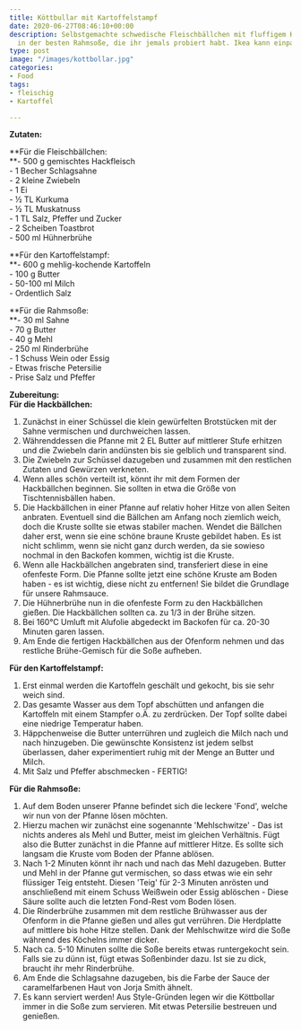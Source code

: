 ```yaml
---
title: Köttbullar mit Kartoffelstampf
date: 2020-06-27T08:46:10+00:00
description: Selbstgemachte schwedische Fleischbällchen mit fluffigem Kartoffelpürre
  in der besten Rahmsoße, die ihr jemals probiert habt. Ikea kann einpacken.
type: post
image: "/images/kottbollar.jpg"
categories:
- Food
tags:
- fleischig
- Kartoffel

---
```

**Zutaten:**

**Für die Fleischbällchen:  
**- 500 g gemischtes Hackfleisch  
\- 1 Becher Schlagsahne  
\- 2 kleine Zwiebeln  
\- 1 Ei  
\- ½ TL Kurkuma  
\- ½ TL Muskatnuss  
\- 1 TL Salz, Pfeffer und Zucker  
\- 2 Scheiben Toastbrot  
\- 500 ml Hühnerbrühe

**Für den Kartoffelstampf:  
**- 600 g mehlig-kochende Kartoffeln  
\- 100 g Butter  
\- 50-100 ml Milch  
\- Ordentlich Salz

**Für die Rahmsoße:  
**- 30 ml Sahne  
\- 70 g Butter  
\- 40 g Mehl  
\- 250 ml Rinderbrühe  
\- 1 Schuss Wein oder Essig  
\- Etwas frische Petersilie  
\- Prise Salz und Pfeffer

**Zubereitung:  
Für die Hackbällchen:**

1. Zunächst in einer Schüssel die klein gewürfelten Brotstücken mit der Sahne vermischen und durchweichen lassen.
2. Währenddessen die Pfanne mit 2 EL Butter auf mittlerer Stufe erhitzen und die Zwiebeln darin andünsten bis sie gelblich und transparent sind.
3. Die Zwiebeln zur Schüssel dazugeben und zusammen mit den restlichen Zutaten und Gewürzen verkneten.
4. Wenn alles schön verteilt ist, könnt ihr mit dem Formen der Hackbällchen beginnen. Sie sollten in etwa die Größe von Tischtennisbällen haben.
5. Die Hackbällchen in einer Pfanne auf relativ hoher Hitze von allen Seiten anbraten. Eventuell sind die Bällchen am Anfang noch ziemlich weich, doch die Kruste sollte sie etwas stabiler machen. Wendet die Bällchen daher erst, wenn sie eine schöne braune Kruste gebildet haben. Es ist nicht schlimm, wenn sie nicht ganz durch werden, da sie sowieso nochmal in den Backofen kommen, wichtig ist die Kruste.
6. Wenn alle Hackbällchen angebraten sind, transferiert diese in eine ofenfeste Form. Die Pfanne sollte jetzt eine schöne Kruste am Boden haben - es ist wichtig, diese nicht zu entfernen! Sie bildet die Grundlage für unsere Rahmsauce.
7. Die Hühnerbrühe nun in die ofenfeste Form zu den Hackbällchen gießen. Die Hackbällchen sollten ca. zu 1/3 in der Brühe sitzen.
8. Bei 160°C Umluft mit Alufolie abgedeckt im Backofen für ca. 20-30 Minuten garen lassen.
9. Am Ende die fertigen Hackbällchen aus der Ofenform nehmen und das restliche Brühe-Gemisch für die Soße aufheben.

**Für den Kartoffelstampf:**

1. Erst einmal werden die Kartoffeln geschält und gekocht, bis sie sehr weich sind.
2. Das gesamte Wasser aus dem Topf abschütten und anfangen die Kartoffeln mit einem Stampfer o.Ä. zu zerdrücken. Der Topf sollte dabei eine niedrige Temperatur haben.
3. Häppchenweise die Butter unterrühren und zugleich die Milch nach und nach hinzugeben. Die gewünschte Konsistenz ist jedem selbst überlassen, daher experimentiert ruhig mit der Menge an Butter und Milch.
4. Mit Salz und Pfeffer abschmecken - FERTIG!

**Für die Rahmsoße:**

1. Auf dem Boden unserer Pfanne befindet sich die leckere 'Fond', welche wir nun von der Pfanne lösen möchten.
2. Hierzu machen wir zunächst eine sogenannte 'Mehlschwitze' - Das ist nichts anderes als Mehl und Butter, meist im gleichen Verhältnis. Fügt also die Butter zunächst in die Pfanne auf mittlerer Hitze. Es sollte sich langsam die Kruste vom Boden der Pfanne ablösen.
3. Nach 1-2 Minuten könnt ihr nach und nach das Mehl dazugeben. Butter und Mehl in der Pfanne gut vermischen, so dass etwas wie ein sehr flüssiger Teig entsteht. Diesen 'Teig' für 2-3 Minuten anrösten und anschließend mit einem Schuss Weißwein oder Essig ablöschen - Diese Säure sollte auch die letzten Fond-Rest vom Boden lösen.
4. Die Rinderbrühe zusammen mit dem restliche Brühwasser aus der Ofenform in die Pfanne gießen und alles gut verrühren. Die Herdplatte auf mittlere bis hohe Hitze stellen. Dank der Mehlschwitze wird die Soße während des Köchelns immer dicker.
5. Nach ca. 5-10 Minuten sollte die Soße bereits etwas runtergekocht sein. Falls sie zu dünn ist, fügt etwas Soßenbinder dazu. Ist sie zu dick, braucht ihr mehr Rinderbrühe.
6. Am Ende die Schlagsahne dazugeben, bis die Farbe der Sauce der caramelfarbenen Haut von Jorja Smith ähnelt.
7. Es kann serviert werden! Aus Style-Gründen legen wir die Köttbollar immer in die Soße zum servieren. Mit etwas Petersilie bestreuen und genießen.